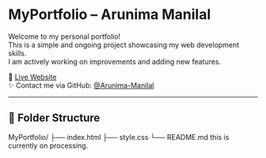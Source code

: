 # MyPortfolio – Arunima Manilal

Welcome to my personal portfolio!  
This is a simple and ongoing project showcasing my web development skills.  
I am actively working on improvements and adding new features.

🔗 [Live Website](https://arunima-manilal.github.io/MyPortfolio)  
✨ Contact me via GitHub: [@Arunima-Manilal](https://github.com/Arunima-Manilal)

---

## 📁 Folder Structure

MyPortfolio/
├── index.html
├── style.css
└── README.md
this is currently on processing.
